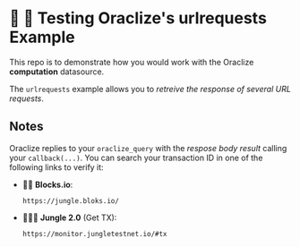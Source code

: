 # :wrench: :construction: Testing Oraclize's urlrequests Example 

This repo is to demonstrate how you would work with the Oraclize **computation** datasource.

The `urlrequests` example allows you to *retreive the response of several URL requests*.

## Notes

Oraclize replies to your `oraclize_query` with the *respose body result* calling your `callback(...)`. 
You can search your transaction ID in one of the following links to verify it:

  * :mag_right::ledger: **Blocks.io**: 

        https://jungle.bloks.io/

  * :palm_tree::lion::palm_tree: **Jungle 2.0** (Get TX): 
    
        https://monitor.jungletestnet.io/#tx
